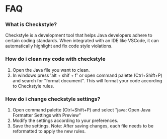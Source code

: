 # FAQ

### What is Checkstyle?

Checkstyle is a development tool that helps Java developers adhere to certain coding standards. When integrated with an IDE like VSCode, it can automatically highlight and fix code style violations.

### How do i clean my code with checkstyle

1. Open the Java file you want to clean.
2. In windows press 'alt + shif + f' or open command palette (Ctrl+Shift+P) and search for "format document". This will format your code according to Checkstyle rules.

### How do i change checkstyle settings?

1. Open command palette (Ctrl+Shift+P) and select "java: Open Java Formatter Settings with Preview"
2. Modify the settings according to your preferences.
3. Save the settings. Note: After saving changes, each file needs to be reformatted to apply the new rules.
